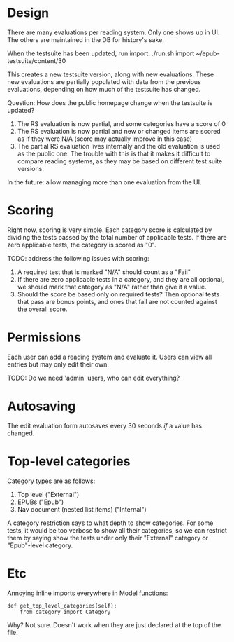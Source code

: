 Design
=====
There are many evaluations per reading system.
Only one shows up in UI. The others are maintained in the DB for history's sake.

When the testsuite has been updated, run import:
		./run.sh import ~/epub-testsuite/content/30

This creates a new testsuite version, along with new evaluations. These new evaluations are partially populated with data from the previous evaluations, depending on how much of the testsuite has changed.

Question: How does the public homepage change when the testsuite is updated?

1. The RS evaluation is now partial, and some categories have a score of 0
2. The RS evaluation is now partial and new or changed items are scored as if they were N/A (score may actually improve in this case)
3. The partial RS evaluation lives internally and the old evaluation is used as the public one. The trouble with this is that it makes it difficult to compare reading systems, as they may be based on different test suite versions.

In the future: allow managing more than one evaluation from the UI.

Scoring
======
Right now, scoring is very simple. Each category score is calculated by dividing the tests passed by the total number of applicable tests. If there are zero applicable tests, the category is scored as "0". 

TODO: address the following issues with scoring:

1. A required test that is marked "N/A" should count as a "Fail"
2. If there are zero applicable tests in a category, and they are all optional, we should mark that category as "N/A" rather than give it a value.
3. Should the score be based only on required tests? Then optional tests that pass are bonus points, and ones that fail are not counted against the overall score.

Permissions
======
Each user can add a reading system and evaluate it.
Users can view all entries but may only edit their own.

TODO: Do we need 'admin' users, who can edit everything?

Autosaving
=====
The edit evaluation form autosaves every 30 seconds *if* a value has changed.


Top-level categories
=====
Category types are as follows:

1. Top level ("External")
2. EPUBs ("Epub")
3. Nav document (nested list items) ("Internal")

A category restriction says to what depth to show categories. For some tests, it would be too verbose to show all their categories, so we can restrict them by saying show the tests under only their "External" category or "Epub"-level category.


Etc
===

Annoying inline imports everywhere in Model functions:

    def get_top_level_categories(self):
        from category import Category

Why? Not sure. Doesn't work when they are just declared at the top of the file.

